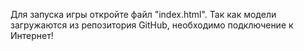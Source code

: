 Для запуска игры откройте файл "index.html". Так как модели загружаются из репозитория GitHub, необходимо подключение к Интернет!

